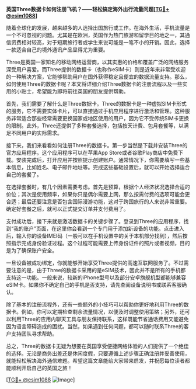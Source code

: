 **英国Three数据卡如何注册飞机？——轻松搞定海外出行流量问题[[TG💪+ @esim1088](https://t.me/s/esim1088)]**

随着全球化的发展，越来越多的人选择出国旅行或工作。在海外生活，手机流量是一个不可忽视的问题。尤其是在欧洲，英国作为热门旅游和留学目的地之一，其通信资费相对较高，对于短期旅行者或学生来说可能是一笔不小的开销。因此，选择一款适合自己的境外通讯产品显得尤为重要。

Three是英国一家知名的移动网络运营商，以其实惠的价格和覆盖广泛的网络服务深受用户喜爱。而Three提供的数据卡（也称作eSIM卡）则是近年来非常受欢迎的一种解决方案，它能够帮助用户在国外获得稳定且便宜的数据流量支持。那么，如何使用Three的数据卡呢？本文将详细介绍Three数据卡的注册流程以及一些实用的小贴士，希望能为即将前往英国的朋友提供帮助。

首先，我们需要了解什么是Three数据卡。Three的数据卡是一种虚拟SIM卡形式的服务，它不需要实体卡片，可以直接通过手机应用程序进行激活和管理。这种服务非常适合那些经常需要更换国家或地区使用的用户，因为它不受传统SIM卡更换的限制。此外，Three还提供了多种套餐选择，包括按天计费、包月套餐等，以满足不同用户的实际需求。

接下来，我们来看看如何注册Three的数据卡。第一步当然是下载并安装Three的官方应用程序。这个应用程序可以在苹果App Store或者谷歌Play商店中免费下载。安装完成后，打开应用并按照提示创建账户。通常情况下，你需要填写一些基本信息，比如姓名、电子邮件地址等。完成这些基础设置后，就可以开始选择适合自己的套餐了。

在选择套餐时，有几个因素需要考虑。首先是预算，根据个人经济状况选择合适的价位；其次是使用频率，如果你只是偶尔需要上网，那么按需付费的选项可能会更合适；最后还要注意是否包含国际漫游功能，这对于跨国旅行的人来说非常重要。确定好套餐之后，就可以正式提交订单并支付费用了。

支付成功后，接下来就是激活数据卡的关键步骤了。登录到Three的应用程序，找到“我的账户”页面，在这里你会看到一个专门用于添加新设备的功能。点击进入后，输入你的设备IMEI码（一般可以在手机设置中的关于本机部分找到），然后按照指示完成身份验证过程。这个过程可能需要上传身份证件的照片或者视频，目的是为了确保账户安全。

一旦设备被成功绑定，你就能够开始享受Three提供的高速互联网服务了。不过需要注意的是，由于Three的数据卡采用的是eSIM技术，因此并不是所有的手机都支持这一功能。一般来说，较新的iPhone型号以及部分安卓旗舰机型都能够兼容eSIM卡。如果你不确定自己的手机是否支持，请先查阅设备说明书或联系客服确认。

除了基本的注册流程外，还有一些额外的小技巧可以帮助你更好地利用Three的数据卡。例如，你可以定期检查剩余流量情况，以便及时调整使用策略；另外，还可以利用Three的应用内聊天工具与朋友保持联系，这样既能节省通话费用又能避免因为语言障碍造成的困扰。当然，如果遇到任何问题，都可以随时联系Three的客户支持团队寻求帮助。

总之，Three的数据卡无疑为想要在英国享受便捷网络体验的人们提供了一个绝佳的选择。无论是商务出差还是休闲度假，只要遵循上述步骤正确注册并妥善使用，就能轻松解决海外通信难题。希望这篇文章能给大家带来启发，并祝愿每位读者都能顺利开启自己的英国之旅！

[[TG💪+ @esim1088](https://t.me/s/esim1088) ![Image](https://i.postimg.cc/4NQfJmqS/Snipaste-2025-05-13-00-14-12.png)]
